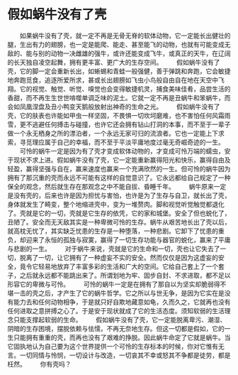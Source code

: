 # 假如蜗牛没有了壳
　　如果蜗牛没有了壳，就一定不再是无骨无脊的软体动物，它一定能长出健壮的腿，生出有力的翅膀，也一定是能爬、能走、甚至能飞的动物，也就有可能变成无敌的、能与别的动物一决雌雄的强牛，或许还能变成飞牛，或真正的天牛，在辽阔的长天独自凌空起舞，拥有更丰富、更广大的生存空间。 
　　假如蜗牛没有了壳，它的脚一定会重新长出，如蜥蜴和青蛙一般强健，善于弹跳和奔跑，它会敏捷地奔跑觅食，追逐所爱所求，甚或长出翅膀如飞虫小鸟般自由自在地在天空中飞翔。它的视觉、触觉、听觉、嗅觉也会变得敏捷机灵，捕食美味佳肴，品尝生活的香甜，而不再生生世世啃噬单调乏味的泥土。它就一定不再是丑蜗牛和笨蜗牛，而会如凤凰涅盘及丑小鸭变天鹅般放射出神奇的生命之光。 
　　假如蜗牛没有了壳，它的肤表也许能如甲虫一样坚固，不畏惧一切坎坷磨难，也不害怕任何风霜雨雪，更不逃避任何搏击与碰撞，也许它还会拥有钻山打洞的本事，而不至于一辈子做一个永无栖身之所的漂泊者，一个永远无家可归的流浪者。它也一定能上下求索，寻觅理应属于自己的幸福，而不至于平淡平庸地度过毫无奇崛奇迹的一生。 
　　可怜的蜗牛一定是因为有了壳才变成软体动物的，才变成可怜万端的蠕虫，安于现状不求上进。假如蜗牛没有了壳，它一定能重新赢得阳光和快乐，赢得自由及轻盈，赢得坚强与自在，赢来速度也赢来一个充满欣然的一生。但可怜的蜗牛因为拥有了那沉重的壳而永远不可能有这样的自觉意识了。它永远都给自己规定了一种保全的观念，然后就生存在那观念之中不能自拔、昏睡千年。 
　　蜗牛原来一定是没有壳的，后来也许是因为担忧与害怕，也许是为了生存与自卫，就长出了壳，身体就发生了畸变，整个地缩进壳中，变为一堆赘肉。脚和视觉听觉触觉都退化了。壳就是它的一切，壳就是它生存的依凭，它的家和城堡。安全了但也蜕化了，丑陋了。安全而无天敌其实是一种卑微可怜的生存。蜗牛从艰苦地长出了壳以后，就高枕无忧了，其实缺乏忧患的生存是一种堕落，一种悲剧。它卸下了忧患的重负，却迎来了永恒的孤独与寂寞，赢得了一切生存功能与器官的蜕化，赢来了平庸与悲剧的一生。 
　　对于蜗牛来说，壳就是它的生命和一切，壳也让它失去了一切，脱离了一切，让它拥有了一种虚妄不实的安全。然而仅仅是因为这虚妄的安全，竟令它轻易地放弃了丰富多彩的生活和广大的空间。它给自己套上了一个套子，之后就永远都不能跳出来了。所谓划地为牢、固步自封、不求进取，都不足以形容它的卑微与可怜。 
　　可怜的蜗牛一定是在拥有了那自以为坚实却脆弱得不堪一击的壳之后，才产生了它的蜗牛哲学。它之所以与世无争，是因为它实在是没有能力去和任何动物相争，于是就只好自欺地藏意如龟，久而久之，它就再也没有任何进取之意拼搏之心了。于是安于现状就成了它的生活态度。须知软弱的生活理念只能支撑起软弱的生命。 
　　假如蜗牛没有了壳，它一定能脱离卑污、潮湿、阴暗的生存困境，摆脱依赖与怯懦，不再无奈地生存。但这一切都是假如，它的一生只能拥有重重的壳，而再也没有了艰难的挣脱。因此蜗牛命定了它就是蜗牛。当它固执地认为自己要为这个世界提供一个可怜的生存标本的时候，你对它惟有无言。一切同情与怜悯，一切设计与改造，一切哀其不幸或怒其不争都是徒劳，都是枉然。 
　　你有壳吗？
 